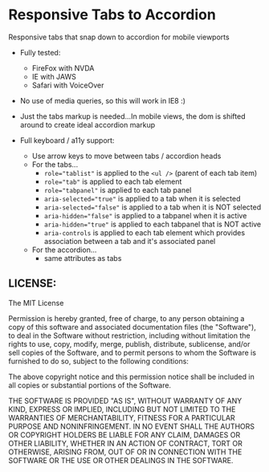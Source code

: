 # Responsive Tabs to Accordion

Responsive tabs that snap down to accordion for mobile viewports

- Fully tested:
    - FireFox with NVDA
    - IE with JAWS
    - Safari with VoiceOver
- No use of media queries, so this will work in IE8 :)
- Just the tabs markup is needed...In mobile views, the dom is shifted around to create ideal accordion markup

- Full keyboard / a11y support:
    - Use arrow keys to move between tabs / accordion heads
    - For the tabs...
        - `role="tablist"` is applied to the `<ul />` (parent of each tab item)
        - `role="tab"` is applied to each tab element
        - `role="tabpanel"` is applied to each tab panel
        - `aria-selected="true"` is applied to a tab when it is selected
        - `aria-selected="false"` is applied to a tab when it is NOT selected
        - `aria-hidden="false"` is applied to a tabpanel when it is active
        - `aria-hidden="true"` is applied to each tabpanel that is NOT active
        - `aria-controls` is applied to each tab element which provides association between a tab and it's associated panel
    - For the accordion...
        - same attributes as tabs


## LICENSE:
The MIT License

Permission is hereby granted, free of charge, to any person obtaining a copy
of this software and associated documentation files (the "Software"), to deal
in the Software without restriction, including without limitation the rights
to use, copy, modify, merge, publish, distribute, sublicense, and/or sell
copies of the Software, and to permit persons to whom the Software is
furnished to do so, subject to the following conditions:

The above copyright notice and this permission notice shall be included in
all copies or substantial portions of the Software.

THE SOFTWARE IS PROVIDED "AS IS", WITHOUT WARRANTY OF ANY KIND, EXPRESS OR
IMPLIED, INCLUDING BUT NOT LIMITED TO THE WARRANTIES OF MERCHANTABILITY,
FITNESS FOR A PARTICULAR PURPOSE AND NONINFRINGEMENT. IN NO EVENT SHALL THE
AUTHORS OR COPYRIGHT HOLDERS BE LIABLE FOR ANY CLAIM, DAMAGES OR OTHER
LIABILITY, WHETHER IN AN ACTION OF CONTRACT, TORT OR OTHERWISE, ARISING FROM,
OUT OF OR IN CONNECTION WITH THE SOFTWARE OR THE USE OR OTHER DEALINGS IN
THE SOFTWARE.
